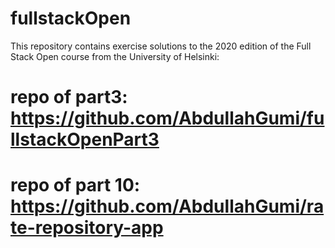 # fullstackOpen
This repository contains exercise solutions to the 2020 edition of the Full Stack Open course from the University of Helsinki:
# repo of part3: https://github.com/AbdullahGumi/fullstackOpenPart3
# repo of part 10: https://github.com/AbdullahGumi/rate-repository-app
